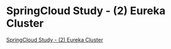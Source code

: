 # SpringCloud Study - (2) Eureka Cluster
[SpringCloud Study - (2) Eureka Cluster](https://aiwithcloud.com/2022/09/16/springcloud_study___2_eureka_cluster/)